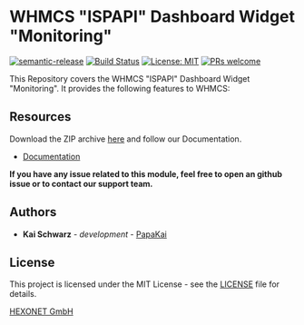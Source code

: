 # WHMCS "ISPAPI" Dashboard Widget "Monitoring" #

[![semantic-release](https://img.shields.io/badge/%20%20%F0%9F%93%A6%F0%9F%9A%80-semantic--release-e10079.svg)](https://github.com/semantic-release/semantic-release)
[![Build Status](https://github.com/hexonet/whmcs-ispapi-widget-monitoring/workflows/Release/badge.svg?branch=master)](https://github.com/hexonet/whmcs-ispapi-widget-monitoring/workflows/Release/badge.svg?branch=master)
[![License: MIT](https://img.shields.io/badge/License-MIT-blue.svg)](https://opensource.org/licenses/MIT)
[![PRs welcome](https://img.shields.io/badge/PRs-welcome-brightgreen.svg)](https://github.com/hexonet/whmcs-ispapi-widget-monitoring/blob/master/CONTRIBUTING.md)

This Repository covers the WHMCS "ISPAPI" Dashboard Widget "Monitoring". It provides the following features to WHMCS:

## Resources ##

Download the ZIP archive [here](https://github.com/hexonet/whmcs-ispapi-widget-monitoring/raw/master/whmcs-ispapi-widget-monitoring-latest.zip) and follow our Documentation.

* [Documentation](https://centralnic-reseller.github.io/centralnic-reseller/docs/hexonet/whmcs/whmcs-ispapi-widget-monitoring/)

**If you have any issue related to this module, feel free to open an github issue or to contact our support team.**

## Authors ##

* **Kai Schwarz** - *development* - [PapaKai](https://github.com/papakai)

## License ##

This project is licensed under the MIT License - see the [LICENSE](https://github.com/hexonet/whmcs-ispapi-widget-monitoring/blob/master/LICENSE) file for details.

[HEXONET GmbH](https://hexonet.net)
